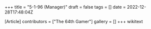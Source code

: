 +++
title = "5-1-96 (Manager)"
draft = false
tags = []
date = 2022-12-28T17:48:04Z

[Article]
contributors = ["The 64th Gamer"]
gallery = []
+++
wikitext